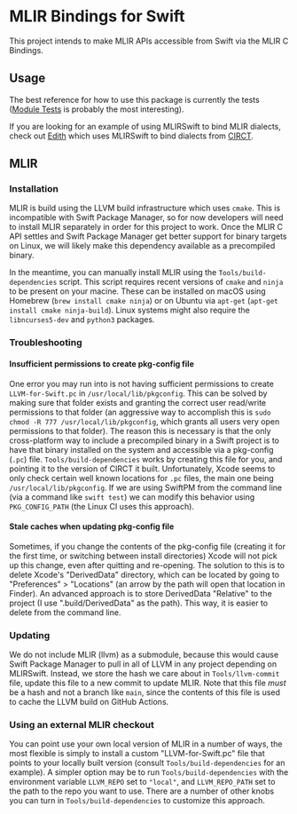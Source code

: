 # MLIR Bindings for Swift

This project intends to make MLIR APIs accessible from Swift via the MLIR C Bindings.

## Usage

The best reference for how to use this package is currently the tests ([Module Tests](Tests/DialectTests/Module%20Tests.swift) is probably the most interesting).

If you are looking for an example of using MLIRSwift to bind MLIR dialects, check out [Edith](https://github.com/circt/Edith) which uses MLIRSwift to bind dialects from [CIRCT](https://github.com/llvm/circt).

## MLIR

### Installation

MLIR is build using the LLVM build infrastructure which uses `cmake`. This is incompatible with Swift Package Manager, so for now developers will need to install MLIR separately in order for this project to work. Once the MLIR C API settles and Swift Package Manager get better support for binary targets on Linux, we will likely make this dependency available as a precompiled binary. 

In the meantime, you can manually install MLIR using the `Tools/build-dependencies` script. This script requires recent versions of `cmake` and `ninja` to be present on your macine. These can be installed on macOS using Homebrew (`brew install cmake ninja`) or on Ubuntu via `apt-get` (`apt-get install cmake ninja-build`). Linux systems might also require the `libncurses5-dev` and `python3` packages.

### Troubleshooting

#### Insufficient permissions to create pkg-config file

One error you may run into is not having sufficient permissions to create `LLVM-for-Swift.pc` in `/usr/local/lib/pkgconfig`. This can be solved by making sure that folder exists and granting the correct user read/write permissions to that folder (an aggressive way to accomplish this is `sudo chmod -R 777 /usr/local/lib/pkgconfig`, which grants all users very open permissions to that folder). The reason this is necessary is that the only cross-platform way to include a precompiled binary in a Swift project is to have that binary installed on the system and accessible via a pkg-config (`.pc`) file. `Tools/build-dependencies` works by creating this file for you, and pointing it to the version of CIRCT it built.
Unfortunately, Xcode seems to only check certain well known locations for `.pc` files, the main one being `/usr/local/lib/pkgconfig`. If we are using SwiftPM from the command line (via a command like `swift test`) we can modify this behavior using `PKG_CONFIG_PATH` (the Linux CI uses this approach).

#### Stale caches when updating pkg-config file

Sometimes, if you change the contents of the pkg-config file (creating it for the first time, or switching between install directories) Xcode will not pick up this change, even after quitting and re-opening. The solution to this is to delete Xcode's "DerivedData" directory, which can be located by going to "Preferences" > "Locations" (an arrow by the path will open that location in Finder). An advanced approach is to store DerivedData "Relative" to the project (I use ".build/DerivedData" as the path). This way, it is easier to delete from the command line.

### Updating

We do not include MLIR (llvm) as a submodule, because this would cause Swift Package Manager to pull in all of LLVM in any project depending on MLIRSwift. Instead, we store the hash we care about in `Tools/llvm-commit` file, update this file to a new commit to update MLIR. Note that this file _must_ be a hash and not a branch like `main`, since the contents of this file is used to cache the LLVM build on GitHub Actions.

### Using an external MLIR checkout

You can point use your own local version of MLIR in a number of ways, the most flexible is simply to install a custom "LLVM-for-Swift.pc" file that points to your locally built version (consult `Tools/build-dependencies` for an example). A simpler option may be to run `Tools/build-dependencies` with the environment variable `LLVM_REPO` set to `"local"`, and `LLVM_REPO_PATH` set to the path to the repo you want to use. There are a number of other knobs you can turn in `Tools/build-dependencies` to customize this approach.


